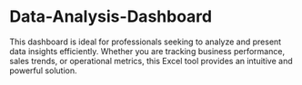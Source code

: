 # Data-Analysis-Dashboard
This dashboard is ideal for professionals seeking to analyze and present data insights efficiently. Whether you are tracking business performance, sales trends, or operational metrics, this Excel tool provides an intuitive and powerful solution.
